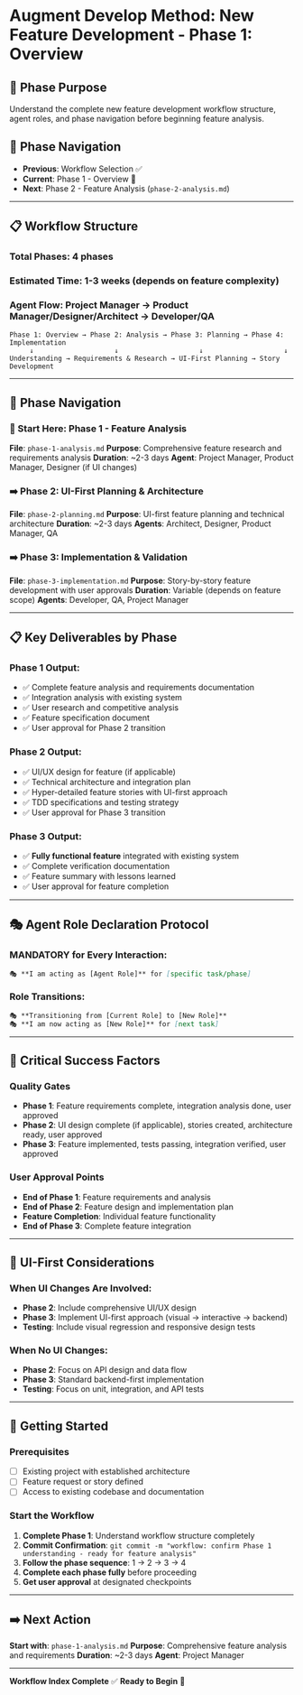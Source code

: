 # Augment Develop Method: New Feature Development - Phase 1: Overview

## 🎯 Phase Purpose
Understand the complete new feature development workflow structure, agent roles, and phase navigation before beginning feature analysis.

## 📍 Phase Navigation
- **Previous**: Workflow Selection ✅
- **Current**: Phase 1 - Overview 🔄
- **Next**: Phase 2 - Feature Analysis (`phase-2-analysis.md`)

---

## 📋 Workflow Structure

### **Total Phases**: 4 phases
### **Estimated Time**: 1-3 weeks (depends on feature complexity)
### **Agent Flow**: Project Manager → Product Manager/Designer/Architect → Developer/QA

```
Phase 1: Overview → Phase 2: Analysis → Phase 3: Planning → Phase 4: Implementation
     ↓                    ↓                    ↓                    ↓
Understanding → Requirements & Research → UI-First Planning → Story Development
```

---

## 🔄 **Phase Navigation**

### **📍 Start Here**: Phase 1 - Feature Analysis
**File**: `phase-1-analysis.md`
**Purpose**: Comprehensive feature research and requirements analysis
**Duration**: ~2-3 days
**Agent**: Project Manager, Product Manager, Designer (if UI changes)

### **➡️ Phase 2**: UI-First Planning & Architecture
**File**: `phase-2-planning.md`
**Purpose**: UI-first feature planning and technical architecture
**Duration**: ~2-3 days
**Agents**: Architect, Designer, Product Manager, QA

### **➡️ Phase 3**: Implementation & Validation
**File**: `phase-3-implementation.md`
**Purpose**: Story-by-story feature development with user approvals
**Duration**: Variable (depends on feature scope)
**Agents**: Developer, QA, Project Manager

---

## 📋 **Key Deliverables by Phase**

### **Phase 1 Output**:
- ✅ Complete feature analysis and requirements documentation
- ✅ Integration analysis with existing system
- ✅ User research and competitive analysis
- ✅ Feature specification document
- ✅ User approval for Phase 2 transition

### **Phase 2 Output**:
- ✅ UI/UX design for feature (if applicable)
- ✅ Technical architecture and integration plan
- ✅ Hyper-detailed feature stories with UI-first approach
- ✅ TDD specifications and testing strategy
- ✅ User approval for Phase 3 transition

### **Phase 3 Output**:
- ✅ **Fully functional feature** integrated with existing system
- ✅ Complete verification documentation
- ✅ Feature summary with lessons learned
- ✅ User approval for feature completion

---

## 🎭 **Agent Role Declaration Protocol**

### **MANDATORY for Every Interaction**:
```markdown
🎭 **I am acting as [Agent Role]** for [specific task/phase]
```

### **Role Transitions**:
```markdown
🎭 **Transitioning from [Current Role] to [New Role]**
🎭 **I am now acting as [New Role]** for [next task]
```

---

## 🚨 **Critical Success Factors**

### **Quality Gates**
- **Phase 1**: Feature requirements complete, integration analysis done, user approved
- **Phase 2**: UI design complete (if applicable), stories created, architecture ready, user approved
- **Phase 3**: Feature implemented, tests passing, integration verified, user approved

### **User Approval Points**
- **End of Phase 1**: Feature requirements and analysis
- **End of Phase 2**: Feature design and implementation plan
- **Feature Completion**: Individual feature functionality
- **End of Phase 3**: Complete feature integration

---

## 🎨 **UI-First Considerations**

### **When UI Changes Are Involved**:
- **Phase 2**: Include comprehensive UI/UX design
- **Phase 3**: Implement UI-first approach (visual → interactive → backend)
- **Testing**: Include visual regression and responsive design tests

### **When No UI Changes**:
- **Phase 2**: Focus on API design and data flow
- **Phase 3**: Standard backend-first implementation
- **Testing**: Focus on unit, integration, and API tests

---

## 🚀 **Getting Started**

### **Prerequisites**
- [ ] Existing project with established architecture
- [ ] Feature request or story defined
- [ ] Access to existing codebase and documentation

### **Start the Workflow**
1. **Complete Phase 1**: Understand workflow structure completely
2. **Commit Confirmation**: `git commit -m "workflow: confirm Phase 1 understanding - ready for feature analysis"`
3. **Follow the phase sequence**: 1 → 2 → 3 → 4
4. **Complete each phase fully** before proceeding
5. **Get user approval** at designated checkpoints

---

## ➡️ **Next Action**

**Start with**: `phase-1-analysis.md`
**Purpose**: Comprehensive feature analysis and requirements
**Duration**: ~2-3 days
**Agent**: Project Manager

---

**Workflow Index Complete** ✅
**Ready to Begin** 🚀
